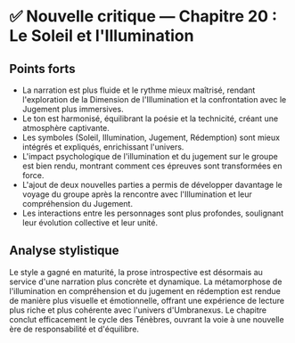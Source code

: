 # ✅ Nouvelle critique — Chapitre 20 : Le Soleil et l'Illumination

## Points forts
- La narration est plus fluide et le rythme mieux maîtrisé, rendant l'exploration de la Dimension de l'Illumination et la confrontation avec le Jugement plus immersives.
- Le ton est harmonisé, équilibrant la poésie et la technicité, créant une atmosphère captivante.
- Les symboles (Soleil, Illumination, Jugement, Rédemption) sont mieux intégrés et expliqués, enrichissant l'univers.
- L'impact psychologique de l'illumination et du jugement sur le groupe est bien rendu, montrant comment ces épreuves sont transformées en force.
- L'ajout de deux nouvelles parties a permis de développer davantage le voyage du groupe après la rencontre avec l'Illumination et leur compréhension du Jugement.
- Les interactions entre les personnages sont plus profondes, soulignant leur évolution collective et leur unité.

## Analyse stylistique
Le style a gagné en maturité, la prose introspective est désormais au service d'une narration plus concrète et dynamique. La métamorphose de l'illumination en compréhension et du jugement en rédemption est rendue de manière plus visuelle et émotionnelle, offrant une expérience de lecture plus riche et plus cohérente avec l'univers d'Umbranexus. Le chapitre conclut efficacement le cycle des Ténèbres, ouvrant la voie à une nouvelle ère de responsabilité et d'équilibre.